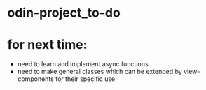 # odin-project_to-do

# for next time:
- need to learn and implement async functions
- need to make general classes which can be extended by view-components for their specific use